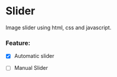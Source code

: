 # Slider
Image slider using html, css and javascript.

### Feature:
- [x] Automatic slider
- [ ] Manual Slider

